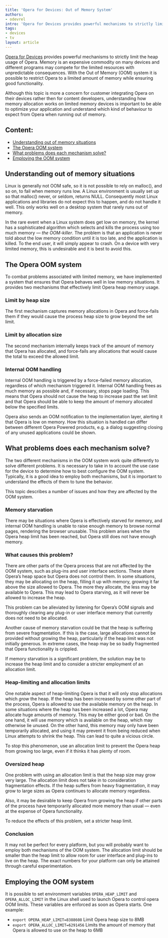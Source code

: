 ```yaml
---
title: 'Opera for Devices: Out of Memory System'
authors:
- odevrel
intro: 'Opera for Devices provides powerful mechanisms to strictly limit the heap usage of Opera. Memory is an expensive commodity on many devices and different programs may compete for the limited resources with unpredictable consequences. With the Out of Memory (OOM) system it is possible to restrict Opera to a limited amount of memory while ensuring good functionality.'
tags:
- devices
- tv
layout: article
---
```


[Opera for Devices][1] provides powerful mechanisms to strictly limit the heap usage of Opera. Memory is an expensive commodity on many devices and different programs may compete for the limited resources with unpredictable consequences. With the Out of Memory (OOM) system it is possible to restrict Opera to a limited amount of memory while ensuring good functionality.

[1]: http://www.opera.com/business/devices/

Although this topic is more a concern for customer integrating Opera on their devices rather then for content developers, understanding how memory allocation works on limited memory devices is important to be able to optimize your application and understand which kind of behaviour to expect from Opera when running out of memory.

## Content:

- [Understanding out of memory situations](#understanding)
- [The Opera OOM system](#system)
- [What problems does each mechanism solve?](#problems)
- [Employing the OOM system](#employing)

## Understanding out of memory situations

Linux is generally not OOM safe, so it is not possible to rely on malloc(), and so on, to fail when memory runs low. A Linux environment is usually set up so that malloc() never, or seldom, returns NULL. Consequently most Linux applications and libraries do not expect this to happen, and do not handle it well. This only works well on a desktop system that rarely runs out of memory.

In the rare event when a Linux system does get low on memory, the kernel has a sophisticated algorithm which selects and kills the process using too much memory — _the OOM-killer_. The problem is that an application is never told about the low memory condition until it is too late, and the application is killed. To the end user, it will simply appear to crash. On a device with very limited memory, this is undesirable and it is best to avoid this.

## The Opera OOM system

To combat problems associated with limited memory, we have implemented a system that ensures that Opera behaves well in low memory situations. It provides two mechanisms that effectively limit Opera heap memory usage.

### Limit by heap size

The first mechanism captures memory allocations in Opera and force-fails them if they would cause the process heap size to grow beyond the set limit.

### Limit by allocation size

The second mechanism internally keeps track of the amount of memory that Opera has allocated, and force-fails any allocations that would cause the total to exceed the allowed limit.

### Internal OOM handling

Internal OOM handling is triggered by a force-failed memory allocation, regardless of which mechanism triggered it. Internal OOM handling frees as much memory as possible and, if necessary, stops page loading. This means that Opera should not cause the heap to increase past the set limit and that Opera should be able to keep the amount of memory allocated below the specified limits.

Opera also sends an OOM notification to the implementation layer, alerting it that Opera is low on memory. How this situation is handled can differ between different Opera Powered products, e.g. a dialog suggesting closing of any unused applications could be shown.

## What problems does each mechanism solve?

The two different mechanisms in the OOM system work quite differently to solve different problems. It is necessary to take in to account the use case for the device to determine how to best configure the OOM system. Typically, it is a good idea to employ both mechanisms, but it is important to understand the effects of them to tune the behavior.

This topic describes a number of issues and how they are affected by the OOM system.

### Memory starvation

There may be situations where Opera is effectively starved for memory, and internal OOM handling is unable to raise enough memory to browse normal pages, rendering the browser unusable. This problem arises when the Opera heap limit has been reached, but Opera still does not have enough memory.

### What causes this problem?

There are other parts of the Opera process that are not affected by the OOM system, such as plug-ins and user interface sections. These share Opera’s heap space but Opera does not control them. In some situations, they may be allocating on the heap, filling it up with memory, growing it far above the size allowed to Opera. The more they allocate, the less may be available to Opera. This may lead to Opera starving, as it will never be allowed to increase the heap.

This problem can be alleviated by listening for Opera’s OOM signals and thoroughly clearing any plug-in or user interface memory that currently does not need to be allocated.

Another cause of memory starvation could be that the heap is suffering from severe fragmentation. If this is the case, large allocations cannot be provided without growing the heap, particularly if the heap limit was not initially generous. In extreme cases, the heap may be so badly fragmented that Opera functionality is crippled.

If memory starvation is a significant problem, the solution may be to increase the heap limit and to consider a stricter employment of an allocation limit.

### Heap-limiting and allocation limits

One notable aspect of heap-limiting Opera is that it will only stop allocations which _grow_ the heap. If the heap has been increased by some other part of the process, Opera is allowed to use the available memory on the heap. In some situations where the heap has been increased a lot, Opera may allocate huge amounts of memory. This may be either good or bad. On the one hand, it will use memory which is available on the heap, which may otherwise lie unused. On the other hand, this memory may only have been temporarily allocated, and using it may prevent it from being reduced when Linux attempts to shrink the heap. This can lead to quite a vicious circle.

To stop this phenomenon, use an allocation limit to prevent the Opera heap from growing too large, even if it thinks it has plenty of room.

### Oversized heap

One problem with using an allocation limit is that the heap size may grow very large. The allocation limit does not take in to consideration fragmentation effects. If the heap suffers from heavy fragmentation, it may grow to large sizes as Opera continues to allocate memory regardless.

Also, it may be desirable to keep Opera from growing the heap if other parts of the process have temporarily allocated more memory than usual — even at the expense of Opera functionality.

To reduce the effects of this problem, set a stricter heap limit.

### Conclusion

It may not be perfect for every platform, but you will probably want to employ both mechanisms of the OOM system. The allocation limit should be smaller than the heap limit to allow room for user interface and plug-ins to live on the heap. The exact numbers for your platform can only be attained through careful experimentation.

## Employing the OOM system

It is possible to set environment variables `OPERA_HEAP_LIMIT` and `OPERA_ALLOC_LIMIT` in the Linux shell used to launch Opera to control opera OOM limits. These variables are enforced as soon as Opera starts. One example:

- `export OPERA_HEAP_LIMIT=8388608` Limit Opera heap size to 8MB
- `export OPERA_ALLOC_LIMIT=6291456` Limits the amount of memory that Opera is allowed to use on the heap to 6MB